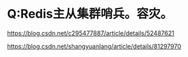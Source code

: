 Q:Redis主从集群哨兵。容灾。
===
https://blog.csdn.net/c295477887/article/details/52487621

https://blog.csdn.net/shangyuanlang/article/details/81297970